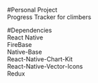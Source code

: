 #Personal Project  
Progress Tracker for climbers

#Dependencies  
React Native  
FireBase  
Native-Base  
React-Native-Chart-Kit  
React-Native-Vector-Icons  
Redux
